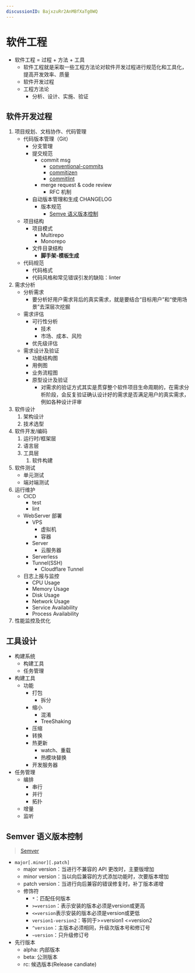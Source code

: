 ```yaml
---
discussionID: BajxzuRr2AnMBfXaTg0WQ
---
```


# 软件工程

- 软件工程 = 过程 + 方法 + 工具
  - 软件工程就是采取一些工程方法论对软件开发过程进行规范化和工具化，提高开发效率、质量
  - 软件开发过程
  - 工程方法论
    - 分析、设计、实施、验证

## 软件开发过程

1. 项目规划、文档协作、代码管理
   - 代码版本管理（Git）
     - 分支管理
     - 提交规范
       - commit msg
         - [conventional-commits](https://www.conventionalcommits.org/zh-hans/v1.0.0-beta.4/#%e7%ba%a6%e5%ae%9a%e5%bc%8f%e6%8f%90%e4%ba%a4%e8%a7%84%e8%8c%83)
         - [commitizen](https://github.com/commitizen/cz-cli)
         - [commitlint](https://github.com/conventional-changelog/commitlint)
       - merge request & code review
         - RFC 机制
     - 自动版本管理和生成 CHANGELOG
       - 版本规范
         - [Semve 语义版本控制](#semver-语义版本控制)
   - 项目结构
     - 项目模式
       - Multirepo
       - Monorepo
     - 文件目录结构
       - **脚手架-模板生成**
   - 代码规范
     - 代码格式
     - 代码风格和常见错误引发的缺陷：linter
2. 需求分析
   - 分析需求
     - 要分析好用户需求背后的真实需求，就是要结合“目标用户”和“使用场景”去深层次挖掘
   - 需求评估
     - 可行性分析
       - 技术
       - 市场、成本、风险
     - 优先级评估
   - 需求设计及验证
     - 功能结构图
     - 用例图
     - 业务流程图
     - 原型设计及验证
       - 对需求的验证方式其实是贯穿整个软件项目生命周期的，在需求分析阶段，会反复验证确认设计好的需求是否满足用户的真实需求，例如各种设计评审
3. 软件设计
   1. 架构设计
   2. 技术选型
4. 软件开发/编码
   1. 运行时/框架层
   2. 语言层
   3. 工具层
      1. 软件构建
5. 软件测试
   - 单元测试
   - 端对端测试
6. 运行维护
   - CICD
     - test
     - lint
   - WebServer 部署
     - VPS
       - 虚拟机
       - 容器
     - Server
       - 云服务器
     - Serverless
     - Tunnel(SSH)
       - Cloudflare Tunnel
   - 日志上报与监控
     - CPU Usage
     - Memory Usage
     - Disk Usage
     - Network Usage
     - Service Availability
     - Process Availability
7. 性能监控及优化

## 工具设计

- 构建系统
  - 构建工具
  - 任务管理
- 构建工具
  - 功能
    - 打包
      - 拆分
    - 缩小
      - 混淆
      - TreeShaking
    - 压缩
    - 转换
    - 热更新
      - watch、重载
      - 热模块替换
    - 开发服务器
- 任务管理
  - 编排
    - 串行
    - 并行
    - 拓扑
  - 增量
  - 监听

## Semver 语义版本控制

> [Semver](https://semver.org/)

- `major[.minor][.patch]`
  - major version：当进行不兼容的 API 更改时，主要版增加
  - minor version：当以向后兼容的方式添加功能时，次要版本增加
  - patch version：当进行向后兼容的错误修复时，补丁版本递增
  - 修饰符
    - `*`：匹配任何版本
    - `>=version`：表示安装的版本必须是version或更高
    - `<=version`表示安装的版本必须是version或更低
    - `version1-version2`：等同于>=version1 <=version2
    - `^version`：主版本必须相同，升级次版本号和修订号
    - `~version`：只升级修订号
- 先行版本
  - alpha: 内部版本
  - beta: 公测版本
  - rc: 候选版本(Release candiate)
